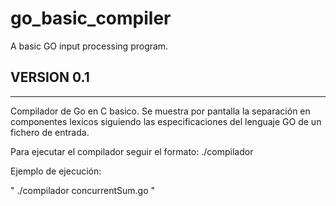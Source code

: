 # go_basic_compiler
A basic GO input processing program.


## VERSION 0.1
--------------

Compilador de Go en C basico. Se muestra por pantalla la separación en componentes lexicos siguiendo las especificaciones del lenguaje GO de un fichero de entrada.

Para ejecutar el compilador seguir el formato: ./compilador <file>

Ejemplo de ejecución: 

" ./compilador concurrentSum.go "
